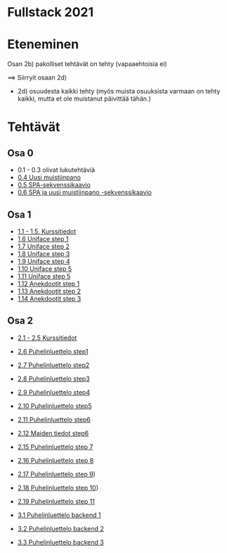 # Fullstack 2021

# Eteneminen

Osan 2b) pakolliset tehtävät on tehty (vapaaehtoisia ei)

==> Siirryit osaan 2d)

* 2d) osuudesta kaikki tehty (myös muista osuuksista varmaan on tehty kaikki, mutta et ole muistanut päivittää tähän.)
# Tehtävät

## Osa 0

* 0.1 - 0.3 olivat lukutehtäviä
* [0.4 Uusi muistiinpano](./tehtavat/osa0/osa04/README.md)
* [0.5 SPA-sekvenssikaavio](./tehtavat/osa0/osa05/README.md)
* [0.6 SPA ja uusi muistiinpano -sekvenssikaavio](./tehtavat/osa0/osa06/README.md)

## Osa 1

* [1.1 - 1.5. Kurssitiedot](./tehtavat/osa1/kurssitiedot) 
* [1.6 Uniface step 1](./tehtavat/osa1/unicafe_step1)
* [1.7 Uniface step 2](./tehtavat/osa1/unicafe_step2)
* [1.8 Uniface step 3](./tehtavat/osa1/unicafe_step3/README.md)
* [1.9 Uniface step 4](./tehtavat/osa1/unicafe_step4/README.md)
* [1.10 Uniface step 5](./tehtavat/osa1/unicafe_step5/README.md)
* [1.11 Uniface step 5](./tehtavat/osa1/unicafe_step6/README.md)
* [1.12 Anekdootit step 1](./tehtavat/osa1/anekdootit_step1/README.md)
* [1.13 Anekdootit step 2](./tehtavat/osa1/anekdootit_step2/README.md)
* [1.14 Anekdootit step 3](./tehtavat/osa1/anekdootit_step3/README.md)

## Osa 2

* [2.1 - 2.5 Kurssitiedot](./tehtavat/osa2/kurssitiedot_step6/README.md)
* [2.6 Puhelinluettelo step1](./tehtavat/osa2/puhelinluettelo_step1/README.md)
* [2.7 Puhelinluettelo step2](./tehtavat/osa2/puhelinluettelo_step2/README.md)
* [2.8 Puhelinluettelo step3](./tehtavat/osa2/puhelinluettelo_step3/README.md)
* [2.9 Puhelinluettelo step4](./tehtavat/osa2/puhelinluettelo_step4/README.md)
* [2.10 Puhelinluettelo step5](./tehtavat/osa2/puhelinluettelo_step5/README.md)
* [2.11 Puhelinluettelo step6](./tehtavat/osa2/puhelinluettelo_step6/README.md)
* [2.12 Maiden tiedot step6](./tehtavat/osa2/maidentiedot_step1/README.md)

* [2.15 Puhelinluettelo step 7]((./tehtavat/osa2/puhelinluettelo_step7/README.md))
* [2.16 Puhelinluettelo step 8]((./tehtavat/osa2/puhelinluettelo_step8/README.md))
* [2.17 Puhelinluettelo step 9](./tehtavat/osa2/puhelinluettelo_step9/README.md))
* [2.18 Puhelinluettelo step 10](./tehtavat/osa2/puhelinluettelo_step10_extra/README.md))

* [2.19 Puhelinluettelo step 11](./tehtavat/osa2/puhelinluettelo_step11/README.md)

* [3.1 Puhelinluettelo backend 1](./tehtavat/osa3/puhelinluettelon_backend_step1/README.md)
* [3.2 Puhelinluettelo backend 2](./tehtavat/osa3/puhelinluettelon_backend_step2/README.md)
* [3.3 Puhelinluettelo backend 3](./tehtavat/osa3/puhelinluettelon_backend_step3/README.md)

